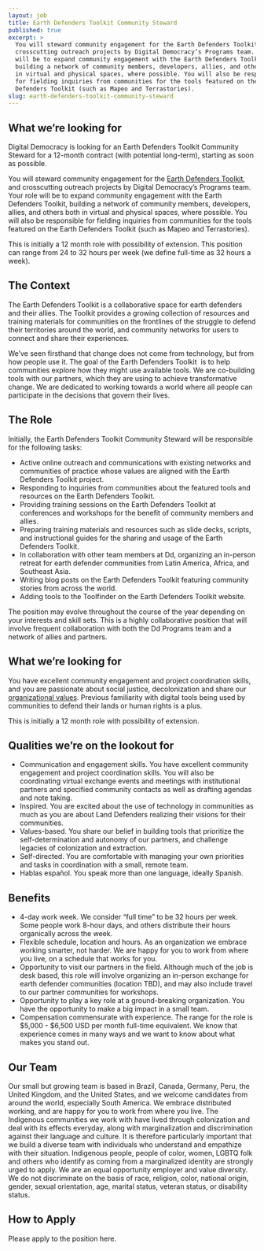 ```yaml
---
layout: job
title: Earth Defenders Toolkit Community Steward
published: true
excerpt: >
  You will steward community engagement for the Earth Defenders Toolkit, and
  crosscutting outreach projects by Digital Democracy’s Programs team. Your role
  will be to expand community engagement with the Earth Defenders Toolkit,
  building a network of community members, developers, allies, and others both
  in virtual and physical spaces, where possible. You will also be responsible
  for fielding inquiries from communities for the tools featured on the Earth
  Defenders Toolkit (such as Mapeo and Terrastories).
slug: earth-defenders-toolkit-community-steward
---
```

## What we’re looking for

Digital Democracy is looking for an Earth Defenders Toolkit Community Steward for a 12-month contract (with potential long-term), starting as soon as possible. 

You will steward community engagement for the [Earth Defenders Toolkit](http://earthdefenderstoolkit.com/), and crosscutting outreach projects by Digital Democracy’s Programs team. Your role will be to expand community engagement with the Earth Defenders Toolkit, building a network of community members, developers, allies, and others both in virtual and physical spaces, where possible. You will also be responsible for fielding inquiries from communities for the tools featured on the Earth Defenders Toolkit (such as Mapeo and Terrastories).

This is initially a 12 month role with possibility of extension. This position can range from 24 to 32 hours per week (we define full-time as 32 hours a week). 

## The Context

The Earth Defenders Toolkit is a collaborative space for earth defenders and their allies. The Toolkit provides a growing collection of resources and training materials for communities on the frontlines of the struggle to defend their territories around the world, and community networks for users to connect and share their experiences.

We’ve seen firsthand that change does not come from technology, but from how people use it. The goal of the Earth Defenders Toolkit  is to help communities explore how they might use available tools. We are co-building tools with our partners, which they are using to achieve transformative change. We are dedicated to working towards a world where all people can participate in the decisions that govern their lives.

## The Role

Initially, the Earth Defenders Toolkit Community Steward will be responsible for the following tasks:

* Active online outreach and communications with existing networks and communities of practice whose values are aligned with the Earth Defenders Toolkit project.
* Responding to inquiries from communities about the featured tools and resources on the Earth Defenders Toolkit.
* Providing training sessions on the Earth Defenders Toolkit at conferences and workshops for the benefit of community members and allies.
* Preparing training materials and resources such as slide decks, scripts, and instructional guides for the sharing and usage of the Earth Defenders Toolkit.
* In collaboration with other team members at Dd, organizing an in-person retreat for earth defender communities from Latin America, Africa, and Southeast Asia.
* Writing blog posts on the Earth Defenders Toolkit featuring community stories from across the world.
* Adding tools to the Toolfinder on the Earth Defenders Toolkit website.

The position may evolve throughout the course of the year depending on your interests and skill sets. This is a highly collaborative position that will involve frequent collaboration with both the Dd Programs team and a network of allies and partners.

## What we’re looking for

You have excellent community engagement and project coordination skills, and you are passionate about social justice, decolonization and share our [organizational values](https://www.digital-democracy.org/values/). Previous familiarity with digital tools being used by communities to defend their lands or human rights is a plus.

This is initially a 12 month role with possibility of extension. 

## Qualities we’re on the lookout for

* Communication and engagement skills. You have excellent community engagement and project coordination skills. You will also be coordinating virtual exchange events and meetings with institutional partners and specified community contacts as well as drafting agendas and note taking.
* Inspired. You are excited about the use of technology in communities as much as you are about Land Defenders realizing their visions for their communities.
* Values-based. You share our belief in building tools that prioritize the self-determination and autonomy of our partners, and challenge legacies of colonization and extraction.
* Self-directed. You are comfortable with managing your own priorities and tasks in coordination with a small, remote team.
* Hablas español. You speak more than one language, ideally Spanish. 

## Benefits

* 4-day work week. We consider “full time” to be 32 hours per week. Some people work 8-hour days, and others distribute their hours organically across the week. 
* Flexible schedule, location and hours. As an organization we embrace working smarter, not harder. We are happy for you to work from where you live, on a schedule that works for you.
* Opportunity to visit our partners in the field. Although much of the job is desk based, this role will involve organizing an in-person exchange for earth defender communities (location TBD), and may also include travel to our partner communities for workshops.
* Opportunity to play a key role at a ground-breaking organization. You have the opportunity to make a big impact in a small team.
* Compensation commensurate with experience. The range for the role is $5,000 - $6,500 USD per month full-time equivalent. We know that experience comes in many ways and we want to know about what makes you stand out.

## Our Team

Our small but growing team is based in Brazil, Canada, Germany, Peru, the United Kingdom, and the United States, and we welcome candidates from around the world, especially South America. We embrace distributed working, and are happy for you to work from where you live. The Indigenous communities we work with have lived through colonization and deal with its effects everyday, along with marginalization and discrimination against their language and culture. It is therefore particularly important that we build a diverse team with individuals who understand and empathize with their situation. Indigenous people, people of color, women, LGBTQ folk and others who identify as coming from a marginalized identity are strongly urged to apply. We are an equal opportunity employer and value diversity. We do not discriminate on the basis of race, religion, color, national origin, gender, sexual orientation, age, marital status, veteran status, or disability status.

## How to Apply

P﻿lease apply to the position here.